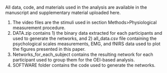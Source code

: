 All data, code, and materials used in the analysis are available in the manuscript and supplementary material uploaded here.

1) The video files are the stimuli used in section Methods>Physiological measurement procedure.
2) DATA.zip contains 1) the binary data extracted for each participants and used to generate the  networks, and 2) all_data.csv file containing the psychological scales measurements, EMG, and fNIRS data used to plot the figures presented in this paper.
3) Networks_for_each_subject contains the resulting network for each participant used to group them for the OEI-based analysis.
4) SOFTWARE folder contains the code used to generate the networks.
